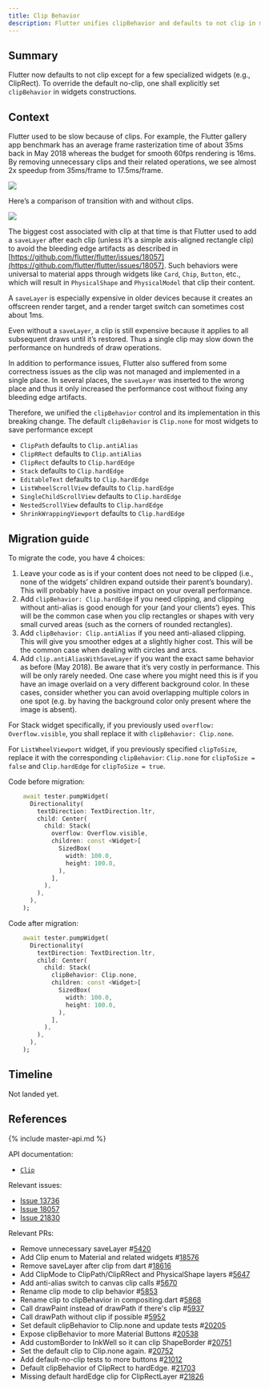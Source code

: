 ```yaml
---
title: Clip Behavior
description: Flutter unifies clipBehavior and defaults to not clip in most cases.
---
```


## Summary

Flutter now defaults to not clip except for a few specialized widgets (e.g., ClipRect). To override the default no-clip, one shall explicitly set `clipBehavior` in widgets constructions.

## Context
Flutter used to be slow because of clips. For example, the Flutter gallery app benchmark has an average frame rasterization time of about 35ms back in May 2018 whereas the budget for smooth 60fps rendering is 16ms. By removing unnecessary clips and their related operations, we see almost 2x speedup from 35ms/frame to 17.5ms/frame.

![](https://lh5.googleusercontent.com/Pn8FxuW2W3Cgvw9kIUvLLenrwXti7WRm_zPif3VJILa325d1Njm8aP47DXfK1r2Du-FwLKhI9umw5nMG6eNqn5fLnQBIt6VIPZ7Q2ETiCuXgQPD1cUYOeA-2Ph_DpvL27fK7m_Af)


Here’s a comparison of transition with and without clips.

![](https://lh5.googleusercontent.com/gSFKigrEoekji0juxTVjj29PlIizjuxJsetHsIegLt85zCHknRIUOeICjMdEBjBhPZDZXcEzFh1WCOrdmZa9KZ5vghgS7Uo9IDAKyBtEJ7h3tKfIHXf6A4vxrHfj1a_0kuT6f4r2)

The biggest cost associated with clip at that time is that Flutter used to add a `saveLayer` after each clip (unless it’s a simple axis-aligned rectangle clip) to avoid the bleeding edge artifacts as described in [https://github.com/flutter/flutter/issues/18057](https://github.com/flutter/flutter/issues/18057). Such behaviors were universal to material apps through widgets like `Card`, `Chip`, `Button`, etc., which will result in `PhysicalShape` and `PhysicalModel` that clip their content.

A `saveLayer` is especially expensive in older devices because it creates an offscreen render target, and a render target switch can sometimes cost about 1ms.

Even without a `saveLayer`, a clip is still expensive because it applies to all subsequent draws until it’s restored. Thus a single clip may slow down the performance on hundreds of draw operations.

In addition to performance issues, Flutter also suffered from some correctness issues as the clip was not managed and implemented in a single place. In several places, the `saveLayer` was inserted to the wrong place and thus it only increased the performance cost without fixing any bleeding edge artifacts.

Therefore, we unified the `clipBehavior` control and its implementation in this breaking change. The default `clipBehavior` is `Clip.none` for most widgets to save performance except
-   `ClipPath` defaults to `Clip.antiAlias`
-   `ClipRRect` defaults to `Clip.antiAlias`
-   `ClipRect` defaults to `Clip.hardEdge`
-   `Stack` defaults to `Clip.hardEdge`
-   `EditableText` defaults to `Clip.hardEdge`
-   `ListWheelScrollView` defaults to `Clip.hardEdge`
-   `SingleChildScrollView` defaults to `Clip.hardEdge`
-   `NestedScrollView` defaults to `Clip.hardEdge`
-   `ShrinkWrappingViewport` defaults to `Clip.hardEdge`

## Migration guide

To migrate the code, you have 4 choices:

1.  Leave your code as is if your content does not need to be clipped (i.e., none of the widgets’ children expand outside their parent’s boundary). This will probably have a positive impact on your overall performance.
2.  Add `clipBehavior: Clip.hardEdge` if you need clipping, and clipping without anti-alias is good enough for your (and your clients’) eyes. This will be the common case when you clip rectangles or shapes with very small curved areas (such as the corners of rounded rectangles).
3.  Add `clipBehavior: Clip.antiAlias` if you need anti-aliased clipping. This will give you smoother edges at a slightly higher cost. This will be the common case when dealing with circles and arcs.
4.  Add `clip.antiAliasWithSaveLayer` if you want the exact same behavior as before (May 2018). Be aware that it’s very costly in performance. This will be only rarely needed. One case where you might need this is if you have an image overlaid on a very different background color. In these cases, consider whether you can avoid overlapping multiple colors in one spot (e.g. by having the background color only present where the image is absent).

For Stack widget specifically, if you previously used `overflow: Overflow.visible`, you shall replace it with `clipBehavior: Clip.none`.

For `ListWheelViewport` widget, if you previously specified `clipToSize`, replace it with the corresponding `clipBehavior`: `Clip.none` for `clipToSize = false` and `Clip.hardEdge` for `clipToSize = true`.

Code before migration:

<!-- skip -->
```dart
    await tester.pumpWidget(
      Directionality(
        textDirection: TextDirection.ltr,
        child: Center(
          child: Stack(
            overflow: Overflow.visible,
            children: const <Widget>[
              SizedBox(
                width: 100.0,
                height: 100.0,
              ),
            ],
          ),
        ),
      ),
    );
```

Code after migration:

<!-- skip -->
```dart
    await tester.pumpWidget(
      Directionality(
        textDirection: TextDirection.ltr,
        child: Center(
          child: Stack(
            clipBehavior: Clip.none,
            children: const <Widget>[
              SizedBox(
                width: 100.0,
                height: 100.0,
              ),
            ],
          ),
        ),
      ),
    );
```

## Timeline

Not landed yet.

## References

{% include master-api.md %}

API documentation:
* [`Clip`][]

Relevant issues:
* [Issue 13736][]
* [Issue 18057][]
* [Issue 21830][]

Relevant PRs:
-   Remove unnecessary saveLayer #[5420](https://github.com/flutter/engine/pull/5420)
-   Add Clip enum to Material and related widgets #[18576](https://github.com/flutter/flutter/pull/18576)
-   Remove saveLayer after clip from dart #[18616](https://github.com/flutter/flutter/pull/18616)
-   Add ClipMode to ClipPath/ClipRRect and PhysicalShape layers #[5647](https://github.com/flutter/engine/pull/5647)
-   Add anti-alias switch to canvas clip calls #[5670](https://github.com/flutter/engine/pull/5670)
-   Rename clip mode to clip behavior #[5853](https://github.com/flutter/engine/pull/5853)
-   Rename clip to clipBehavior in compositing.dart #[5868](https://github.com/flutter/engine/pull/5868)
-   Call drawPaint instead of drawPath if there's clip #[5937](https://github.com/flutter/engine/pull/5937)
-   Call drawPath without clip if possible #[5952](https://github.com/flutter/engine/pull/5952)
-   Set default clipBehavior to Clip.none and update tests #[20205](https://github.com/flutter/flutter/pull/20205)
-   Expose clipBehavior to more Material Buttons #[20538](https://github.com/flutter/flutter/pull/20538)
-   Add customBorder to InkWell so it can clip ShapeBorder #[20751](https://github.com/flutter/flutter/pull/20751)
-   Set the default clip to Clip.none again. #[20752](https://github.com/flutter/flutter/pull/20752)
-   Add default-no-clip tests to more buttons #[21012](https://github.com/flutter/flutter/pull/21012)
-   Default clipBehavior of ClipRect to hardEdge. #[21703](https://github.com/flutter/flutter/pull/21703)
-   Missing default hardEdge clip for ClipRectLayer #[21826](https://github.com/flutter/flutter/pull/21826)

[`Clip`]: https://master-api.flutter.dev/flutter/dart-ui/Clip-class.html
[Issue 13736]: {{site.github}}/flutter/flutter/issues/13736
[Issue 18057]: {{site.github}}/flutter/flutter/issues/18057
[Issue 21830]: {{site.github}}/flutter/flutter/issues/21830